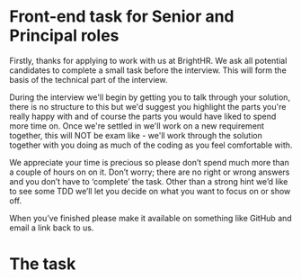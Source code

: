 # Front-end task for Senior and Principal roles

Firstly, thanks for applying to work with us at BrightHR. We ask all potential candidates to complete a small task before the interview. This will form the basis of the technical part of the interview.

During the interview we'll begin by getting you to talk through your solution, there is no structure to this but we'd suggest you highlight the parts you're really happy with and of course the parts you would have liked to spend more time on. Once we're settled in we'll work on a new requirement together, this will NOT be exam like - we'll work through the solution together with you doing as much of the coding as you feel comfortable with.

We appreciate your time is precious so please don’t spend much more than a couple of hours on on it. Don’t worry; there are no right or wrong answers and you don’t have to ‘complete’ the task. Other than a strong hint we’d like to see some TDD we’ll let you decide on what you want to focus on or show off.

When you’ve finished please make it available on something like GitHub and email a link back to us.

# The task